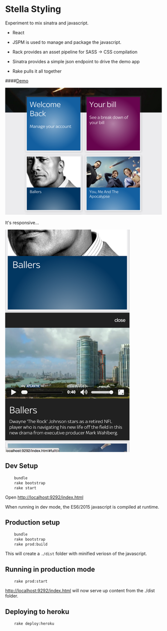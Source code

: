 # Stella Styling

Experiment to mix sinatra and javascript.
  
  - React 
  
  - JSPM is used to manage and package the javascript.
  
  - Rack provides an asset pipeline for SASS -> CSS compilation
  
  - Sinatra provides a simple json endpoint to drive the demo app
  
  - Rake pulls it all together
  
  
  
####[Demo](http://vast-journey-2015.herokuapp.com/index.html)
 
<a href="http://vast-journey-2015.herokuapp.com/index.html"><img src="http://raw.githubusercontent.com/coder36/stella/master/public/img/screenshot1.png"/></a>

It's responsive...

<a href="http://vast-journey-2015.herokuapp.com/index.html"><img src="https://raw.githubusercontent.com/coder36/stella/master/public/img/screenshot2.png" width="400px" /></a>


## Dev Setup

        bundle
        rake bootstrap
        rake start

Open [http://localhost:9292/index.html](http://localhost:9292/index.html)

When running in dev mode, the ES6/2015 javascript is compiled at runtime.

## Production setup

        bundle
        rake bootstrap
        rake prod:build
        
This will create a `./dist` folder with minified veriosn of the javascript.

## Running in production mode

        rake prod:start
 
[http://localhost:9292/index.html](http://localhost:9292/index.html) will now serve up content from the ./dist folder.  


## Deploying to heroku

        rake deploy:heroku
